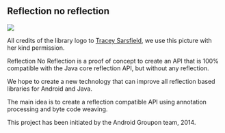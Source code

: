 Reflection no reflection
------------------------

<img src="https://raw.githubusercontent.com/stephanenicolas/reflection-no-reflection/master/assets/prism.jpg">

All credits of the library logo to [Tracey Sarsfield](http://www.traceysarsfield.com/gallery.html), we use this picture with her kind permission.

Reflection No Reflection is a proof of concept to create an API that is 100% compatible with the Java core reflection API, but without any reflection. 

We hope to create a new technology that can improve all reflection based libraries for Android and Java.

The main idea is to create a reflection compatible API using annotation processing and byte code weaving.

This project has been initiated by the Android Groupon team, 2014.

